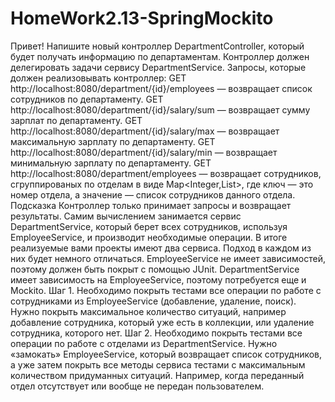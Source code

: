 # HomeWork2.13-SpringMockito
Привет!
Напишите новый контроллер DepartmentController, который будет получать информацию по департаментам. Контроллер должен делегировать задачи сервису DepartmentService.
Запросы, которые должен реализовывать контроллер:
GET http://localhost:8080/department/{id}/employees
 — возвращает список сотрудников по департаменту.
GET http://localhost:8080/department/{id}/salary/sum
 — возвращает сумму зарплат по департаменту.
GET http://localhost:8080/department/{id}/salary/max
 — возвращает максимальную зарплату по департаменту.
GET http://localhost:8080/department/{id}/salary/min
 — возвращает минимальную зарплату по департаменту.
GET http://localhost:8080/department/employees
 — возвращает сотрудников, сгруппированых по отделам в виде Map<Integer,List<Employees>>, где ключ — это номер отдела, а значение — список сотрудников данного отдела.
Подсказка
Контроллер только принимает запросы и возвращает результаты. Самим вычислением занимается сервис DepartmentService, который берет всех сотрудников, используя EmployeeService, и производит необходимые операции.
В итоге реализуемые вами проекты имеют два сервиса. Подход в каждом из них будет немного отличаться.
 EmployeeService не имеет зависимостей, поэтому должен быть покрыт с помощью JUnit.
 DepartmentService имеет зависимость на EmployeeService, поэтому потребуется еще и Mockito.
Шаг 1. Необходимо покрыть тестами все операции по работе с сотрудниками из EmployeeService (добавление, удаление, поиск).
Нужно покрыть максимальное количество ситуаций, например добавление сотрудника, который уже есть в коллекции, или удаление сотрудника, которого нет.
Шаг 2. Необходимо покрыть тестами все операции по работе с отделами из DepartmentService.
Нужно «замокать» EmployeeService, который возвращает список сотрудников, а уже затем покрыть все методы сервиса тестами с максимальным количеством придуманных ситуаций. Например, когда переданный отдел отсутствует или вообще не передан пользователем.
